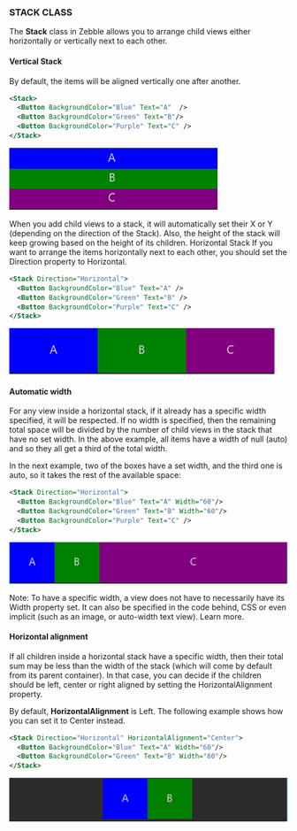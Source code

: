[vertical]: https://raw.githubusercontent.com/Geeksltd/Zebble.Docs/master/assets/layouts/stack-class/vertical.png "Zebble-Stack"
[horizontal]: https://raw.githubusercontent.com/Geeksltd/Zebble.Docs/master/assets/layouts/stack-class/horizontal.png "Zebble-Stack"
[auto]: https://raw.githubusercontent.com/Geeksltd/Zebble.Docs/master/assets/layouts/stack-class/auto.png "Zebble-Stack"
[alignments]: https://raw.githubusercontent.com/Geeksltd/Zebble.Docs/master/assets/layouts/stack-class/alignments.png "Zebble-Stack"

### STACK CLASS

The **Stack** class in Zebble allows you to arrange child views either horizontally or vertically next to each other.

#### Vertical Stack

By default, the items will be aligned vertically one after another.

```xml
<Stack>
  <Button BackgroundColor="Blue" Text="A"  />
  <Button BackgroundColor="Green" Text="B"/>
  <Button BackgroundColor="Purple" Text="C" />
</Stack>
```

![vertical]

When you add child views to a stack, it will automatically set their X or Y (depending on the direction of the Stack). 
Also, the height of the stack will keep growing based on the height of its children.
Horizontal Stack
If you want to arrange the items horizontally next to each other, you should set the Direction property to Horizontal.

```xml
<Stack Direction="Horizontal">
  <Button BackgroundColor="Blue" Text="A" />
  <Button BackgroundColor="Green" Text="B" />
  <Button BackgroundColor="Purple" Text="C" />
</Stack>
```

![horizontal]

#### Automatic width

For any view inside a horizontal stack, if it already has a specific width specified, it will be respected. If no width is specified, then the remaining total space will be divided by the number of child views in the stack that have no set width. In the above example, all items have a width of null (auto) and so they all get a third of the total width.

In the next example, two of the boxes have a set width, and the third one is auto, so it takes the rest of the available space:


```xml
<Stack Direction="Horizontal">
  <Button BackgroundColor="Blue" Text="A" Width="60"/>
  <Button BackgroundColor="Green" Text="B" Width="60"/>
  <Button BackgroundColor="Purple" Text="C" />
</Stack>
```

![auto]

Note: To have a specific width, a view does not have to necessarily have its Width property set. It can also be specified in the code behind, CSS or even implicit (such as an image, or auto-width text view). Learn more.

#### Horizontal alignment

If all children inside a horizontal stack have a specific width, then their total sum may be less than the width of the stack (which will come by default from its parent container). In that case, you can decide if the children should be left, center or right aligned by setting the HorizontalAlignment property.

By default, **HorizontalAlignment** is Left. The following example shows how you can set it to Center instead.


```xml
<Stack Direction="Horizontal" HorizontalAlignment="Center">
  <Button BackgroundColor="Blue" Text="A" Width="60"/>
  <Button BackgroundColor="Green" Text="B" Width="60"/>
</Stack>
```

![alignments]
